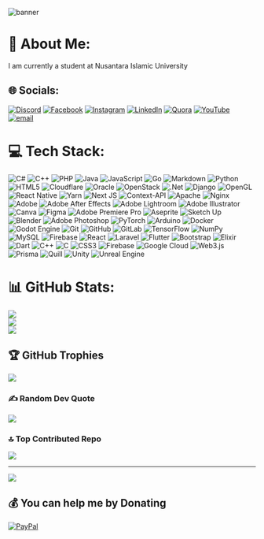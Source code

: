 ![banner](https://drive.google.com/file/d/14QuJ3DW0Z78ax0Pn3G1O2T-ETWrs_WNX/view?usp=drive_link)

# 💫 About Me:
I am currently a student at Nusantara Islamic University<br>


## 🌐 Socials:
[![Discord](https://img.shields.io/badge/Discord-%237289DA.svg?logo=discord&logoColor=white)](https://discord.gg/SUsQZGSsgB) [![Facebook](https://img.shields.io/badge/Facebook-%231877F2.svg?logo=Facebook&logoColor=white)](https://facebook.com/favian.dilant) [![Instagram](https://img.shields.io/badge/Instagram-%23E4405F.svg?logo=Instagram&logoColor=white)](https://instagram.com/faviandt_) [![LinkedIn](https://img.shields.io/badge/LinkedIn-%230077B5.svg?logo=linkedin&logoColor=white)](https://linkedin.com/in/favian-dilan-tratama-83b71a295 ) [![Quora](https://img.shields.io/badge/Quora-%23B92B27.svg?logo=Quora&logoColor=white)](https://quora.com/profile/Favian-Dilan-Tratama) [![YouTube](https://img.shields.io/badge/YouTube-%23FF0000.svg?logo=YouTube&logoColor=white)](https://youtube.com/@favianndt) [![email](https://img.shields.io/badge/Email-D14836?logo=gmail&logoColor=white)](mailto:faviandilan04@gmail.com) 

# 💻 Tech Stack:
![C#](https://img.shields.io/badge/c%23-%23239120.svg?style=flat&logo=csharp&logoColor=white) ![C++](https://img.shields.io/badge/c++-%2300599C.svg?style=flat&logo=c%2B%2B&logoColor=white) ![PHP](https://img.shields.io/badge/php-%23777BB4.svg?style=flat&logo=php&logoColor=white) ![Java](https://img.shields.io/badge/java-%23ED8B00.svg?style=flat&logo=openjdk&logoColor=white) ![JavaScript](https://img.shields.io/badge/javascript-%23323330.svg?style=flat&logo=javascript&logoColor=%23F7DF1E) ![Go](https://img.shields.io/badge/go-%2300ADD8.svg?style=flat&logo=go&logoColor=white) ![Markdown](https://img.shields.io/badge/markdown-%23000000.svg?style=flat&logo=markdown&logoColor=white) ![Python](https://img.shields.io/badge/python-3670A0?style=flat&logo=python&logoColor=ffdd54) ![HTML5](https://img.shields.io/badge/html5-%23E34F26.svg?style=flat&logo=html5&logoColor=white) ![Cloudflare](https://img.shields.io/badge/Cloudflare-F38020?style=flat&logo=Cloudflare&logoColor=white) ![Oracle](https://img.shields.io/badge/Oracle-F80000?style=flat&logo=oracle&logoColor=white) ![OpenStack](https://img.shields.io/badge/Openstack-%23f01742.svg?style=flat&logo=openstack&logoColor=white) ![.Net](https://img.shields.io/badge/.NET-5C2D91?style=flat&logo=.net&logoColor=white) ![Django](https://img.shields.io/badge/django-%23092E20.svg?style=flat&logo=django&logoColor=white) ![OpenGL](https://img.shields.io/badge/OpenGL-%23FFFFFF.svg?style=flat&logo=opengl) ![React Native](https://img.shields.io/badge/react_native-%2320232a.svg?style=flat&logo=react&logoColor=%2361DAFB) ![Yarn](https://img.shields.io/badge/yarn-%232C8EBB.svg?style=flat&logo=yarn&logoColor=white) ![Next JS](https://img.shields.io/badge/Next-black?style=flat&logo=next.js&logoColor=white) ![Context-API](https://img.shields.io/badge/Context--Api-000000?style=flat&logo=react) ![Apache](https://img.shields.io/badge/apache-%23D42029.svg?style=flat&logo=apache&logoColor=white) ![Nginx](https://img.shields.io/badge/nginx-%23009639.svg?style=flat&logo=nginx&logoColor=white) ![Adobe](https://img.shields.io/badge/adobe-%23FF0000.svg?style=flat&logo=adobe&logoColor=white) ![Adobe After Effects](https://img.shields.io/badge/Adobe%20After%20Effects-9999FF.svg?style=flat&logo=Adobe%20After%20Effects&logoColor=white) ![Adobe Lightroom](https://img.shields.io/badge/Adobe%20Lightroom-31A8FF.svg?style=flat&logo=Adobe%20Lightroom&logoColor=white) ![Adobe Illustrator](https://img.shields.io/badge/adobe%20illustrator-%23FF9A00.svg?style=flat&logo=adobe%20illustrator&logoColor=white) ![Canva](https://img.shields.io/badge/Canva-%2300C4CC.svg?style=flat&logo=Canva&logoColor=white) ![Figma](https://img.shields.io/badge/figma-%23F24E1E.svg?style=flat&logo=figma&logoColor=white) ![Adobe Premiere Pro](https://img.shields.io/badge/Adobe%20Premiere%20Pro-9999FF.svg?style=flat&logo=Adobe%20Premiere%20Pro&logoColor=white) ![Aseprite](https://img.shields.io/badge/Aseprite-FFFFFF?style=flat&logo=Aseprite&logoColor=#7D929E) ![Sketch Up](https://img.shields.io/badge/SketchUp-005F9E?style=flat&logo=sketchup&logoColor=white) ![Blender](https://img.shields.io/badge/blender-%23F5792A.svg?style=flat&logo=blender&logoColor=white) ![Adobe Photoshop](https://img.shields.io/badge/adobe%20photoshop-%2331A8FF.svg?style=flat&logo=adobe%20photoshop&logoColor=white) ![PyTorch](https://img.shields.io/badge/PyTorch-%23EE4C2C.svg?style=flat&logo=PyTorch&logoColor=white) ![Arduino](https://img.shields.io/badge/-Arduino-00979D?style=flat&logo=Arduino&logoColor=white) ![Docker](https://img.shields.io/badge/docker-%230db7ed.svg?style=flat&logo=docker&logoColor=white) ![Godot Engine](https://img.shields.io/badge/GODOT-%23FFFFFF.svg?style=flat&logo=godot-engine) ![Git](https://img.shields.io/badge/git-%23F05033.svg?style=flat&logo=git&logoColor=white) ![GitHub](https://img.shields.io/badge/github-%23121011.svg?style=flat&logo=github&logoColor=white) ![GitLab](https://img.shields.io/badge/gitlab-%23181717.svg?style=flat&logo=gitlab&logoColor=white) ![TensorFlow](https://img.shields.io/badge/TensorFlow-%23FF6F00.svg?style=flat&logo=TensorFlow&logoColor=white) ![NumPy](https://img.shields.io/badge/numpy-%23013243.svg?style=flat&logo=numpy&logoColor=white) ![MySQL](https://img.shields.io/badge/mysql-4479A1.svg?style=flat&logo=mysql&logoColor=white) ![Firebase](https://img.shields.io/badge/firebase-a08021?style=flat&logo=firebase&logoColor=ffcd34) ![React](https://img.shields.io/badge/react-%2320232a.svg?style=flat&logo=react&logoColor=%2361DAFB) ![Laravel](https://img.shields.io/badge/laravel-%23FF2D20.svg?style=flat&logo=laravel&logoColor=white) ![Flutter](https://img.shields.io/badge/Flutter-%2302569B.svg?style=flat&logo=Flutter&logoColor=white) ![Bootstrap](https://img.shields.io/badge/bootstrap-%238511FA.svg?style=flat&logo=bootstrap&logoColor=white) ![Elixir](https://img.shields.io/badge/elixir-%234B275F.svg?style=flat&logo=elixir&logoColor=white) ![Dart](https://img.shields.io/badge/dart-%230175C2.svg?style=flat&logo=dart&logoColor=white) ![C++](https://img.shields.io/badge/c++-%2300599C.svg?style=flat&logo=c%2B%2B&logoColor=white) ![C](https://img.shields.io/badge/c-%2300599C.svg?style=flat&logo=c&logoColor=white) ![CSS3](https://img.shields.io/badge/css3-%231572B6.svg?style=flat&logo=css3&logoColor=white) ![Firebase](https://img.shields.io/badge/firebase-%23039BE5.svg?style=flat&logo=firebase) ![Google Cloud](https://img.shields.io/badge/GoogleCloud-%234285F4.svg?style=flat&logo=google-cloud&logoColor=white) ![Web3.js](https://img.shields.io/badge/web3.js-F16822?style=flat&logo=web3.js&logoColor=white) ![Prisma](https://img.shields.io/badge/Prisma-3982CE?style=flat&logo=Prisma&logoColor=white) ![Quill](https://img.shields.io/badge/Quill-52B0E7?style=flat&logo=apache&logoColor=white) ![Unity](https://img.shields.io/badge/unity-%23000000.svg?style=flat&logo=unity&logoColor=white) ![Unreal Engine](https://img.shields.io/badge/unrealengine-%23313131.svg?style=flat&logo=unrealengine&logoColor=white)
# 📊 GitHub Stats:
![](https://github-readme-stats.vercel.app/api?username=FavianDT&theme=aura&hide_border=false&include_all_commits=true&count_private=false)<br/>
![](https://nirzak-streak-stats.vercel.app/?user=FavianDT&theme=aura&hide_border=false)<br/>
![](https://github-readme-stats.vercel.app/api/top-langs/?username=FavianDT&theme=aura&hide_border=false&include_all_commits=true&count_private=false&layout=compact)

## 🏆 GitHub Trophies
![](https://github-profile-trophy.vercel.app/?username=FavianDT&theme=radical&no-frame=false&no-bg=false&margin-w=4)

### ✍️ Random Dev Quote
![](https://quotes-github-readme.vercel.app/api?type=horizontal&theme=radical)

### 🔝 Top Contributed Repo
![](https://github-contributor-stats.vercel.app/api?username=FavianDT&limit=5&theme=aura&combine_all_yearly_contributions=true)

---
[![](https://visitcount.itsvg.in/api?id=FavianDT&icon=6&color=1)](https://visitcount.itsvg.in)

  ## 💰 You can help me by Donating
  [![PayPal](https://img.shields.io/badge/PayPal-00457C?style=flat&logo=paypal&logoColor=white)](https://paypal.me/faviandt) 
